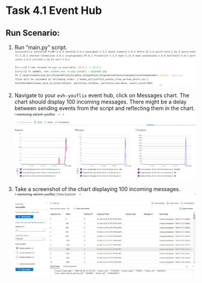 # Task 4.1 Event Hub

## Run Scenario:

1. Run “main.py” script.
   ![](./screenshots/python-script-run.png)

2. Navigate to your `evh-youflix` event hub, click on Messages chart. The chart should display 100 incoming
   messages. There might be a delay between sending events from the script and reflecting them in the chart.
   ![](./screenshots/messages-100-graph.png)

3. Take a screenshot of the chart displaying 100 incoming messages.
   ![](./screenshots/messages-content.png)
